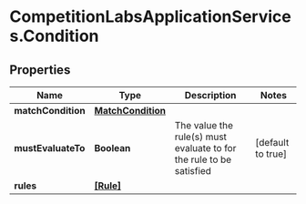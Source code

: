 # CompetitionLabsApplicationServices.Condition

## Properties

Name | Type | Description | Notes
------------ | ------------- | ------------- | -------------
**matchCondition** | [**MatchCondition**](MatchCondition.md) |  | 
**mustEvaluateTo** | **Boolean** | The value the rule(s) must evaluate to for the rule to be satisfied | [default to true]
**rules** | [**[Rule]**](Rule.md) |  | 


